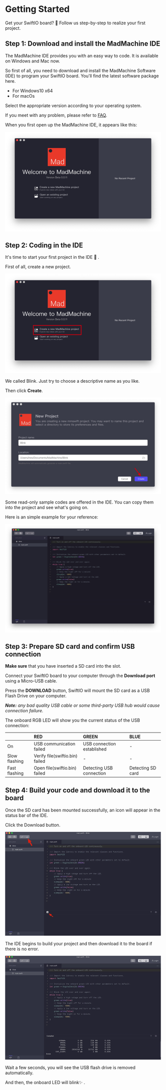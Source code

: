 # Getting Started

Get your SwiftIO board? 🤣 Follow us step-by-step to realize your first project.

## **Step 1: Download and install the MadMachine IDE**

The MadMachine IDE provides you with an easy way to code. It is available on Windows and Mac now. 

So first of all, you need to download and install the MadMachine Software \(IDE\) to program your SwiftIO board. You'll find the latest software package here. 

* For Windows10 x64
* For macOs

Select the appropriate version according to your operating system. 

If you meet with any problem, please refer to [FAQ](tutorial/faq.md).

When you first open up the MadMachine IDE, it appears like this:

![](.gitbook/assets/ide.jpg)

## **Step 2: Coding in the IDE**

 It's time to start your first project in the IDE 🥳 . 

First of all, create a new project. 

![](.gitbook/assets/create.jpg)

We called Blink. Just try to choose a descriptive name as you like. 

Then click **Create**.

![](.gitbook/assets/blink.jpg)



Some read-only sample codes are offered in the IDE. You can copy them into the project and see what's going on. 

Here is an simple example for your reference:

![](.gitbook/assets/code.jpg)

## **Step 3: Prepare SD card and confirm USB connection**

**Make sure** that you have inserted a SD card into the slot. 

Connect your SwiftIO board to your computer through the **Download port** using a Micro-USB cable. 

Press the **DOWNLOAD** button, SwiftIO will mount the SD card as a USB Flash Drive on your computer. 

_**Note:** any bad quality USB cable or some third-party USB hub would cause connection failure._

The onboard RGB LED will show you the current status of the USB connection: 

|  | RED | GREEN | BLUE |
| :--- | :--- | :--- | :--- |
| On | USB communication failed | USB connection established | - |
| Slow flashing | Verify file\(swiftio.bin\) failed | - | - |
| Fast flashing | Open file\(swiftio.bin\) failed | Detecting USB connection | Detecting SD card |

## **Step 4: Build your code and download it to the board**

Once the SD card has been mounted successfully, an icon will appear in the status bar of  the IDE.

Click the Download button.

![](.gitbook/assets/code.png)



The IDE begins to build your project and then download it to the board if there is no error.

![](.gitbook/assets/download.png)



Wait a few seconds, you will see the USB flash drive is removed automatically.

And then, the onboard LED will blink✨ .

